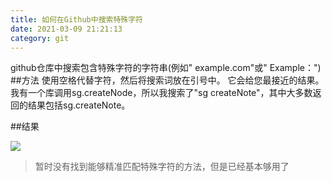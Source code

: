 ```yaml
---
title: 如何在Github中搜索特殊字符
date: 2021-03-09 21:21:13
category: git
---
```

github仓库中搜索包含特殊字符的字符串(例如" example.com"或" Example：")
##方法
使用空格代替字符，然后将搜索词放在引号中。 它会给您最接近的结果。
我有一个库调用sg.createNode，所以我搜索了"sg createNote"，其中大多数返回的结果包括sg.createNote。

##结果

![](https://upload-images.jianshu.io/upload_images/10024246-e3184421d579a0d4.png?imageMogr2/auto-orient/strip%7CimageView2/2/w/1240)
>暂时没有找到能够精准匹配特殊字符的方法，但是已经基本够用了